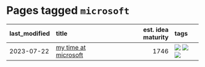 # Pages tagged `microsoft`

|last_modified|title|est. idea maturity|tags
|:---|:---|---:|:---|
|2023-07-22|[my time at microsoft](../my_time_at_microsoft.md)|1746|[![](https://img.shields.io/badge/tag-amazon-be4650)](../tags/amazon.md) [![](https://img.shields.io/badge/tag-autobiographical-3f3dc3)](../tags/autobiographical.md) [![](https://img.shields.io/badge/tag-microsoft-cdef47)](../tags/microsoft.md)|